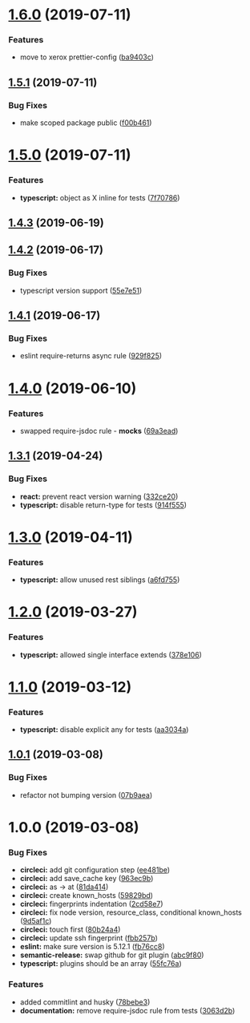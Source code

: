 # [1.6.0](https://github.com/xeroxinteractive/eslint-config/compare/v1.5.1...v1.6.0) (2019-07-11)


### Features

* move to xerox prettier-config ([ba9403c](https://github.com/xeroxinteractive/eslint-config/commit/ba9403c))

## [1.5.1](https://github.com/xeroxinteractive/eslint-config/compare/v1.5.0...v1.5.1) (2019-07-11)


### Bug Fixes

* make scoped package public ([f00b461](https://github.com/xeroxinteractive/eslint-config/commit/f00b461))

# [1.5.0](https://github.com/xeroxinteractive/eslint-config/compare/v1.4.3...v1.5.0) (2019-07-11)


### Features

* **typescript:** object as X inline for tests ([7f70786](https://github.com/xeroxinteractive/eslint-config/commit/7f70786))

## [1.4.3](https://github.com/xeroxinteractive/eslint-config-xerox/compare/v1.4.2...v1.4.3) (2019-06-19)

## [1.4.2](https://github.com/xeroxinteractive/eslint-config-xerox/compare/v1.4.1...v1.4.2) (2019-06-17)


### Bug Fixes

* typescript version support ([55e7e51](https://github.com/xeroxinteractive/eslint-config-xerox/commit/55e7e51))

## [1.4.1](https://github.com/xeroxinteractive/eslint-config-xerox/compare/v1.4.0...v1.4.1) (2019-06-17)


### Bug Fixes

* eslint require-returns async rule ([929f825](https://github.com/xeroxinteractive/eslint-config-xerox/commit/929f825))

# [1.4.0](https://github.com/xeroxinteractive/eslint-config-xerox/compare/v1.3.1...v1.4.0) (2019-06-10)


### Features

* swapped require-jsdoc rule - __mocks__ ([69a3ead](https://github.com/xeroxinteractive/eslint-config-xerox/commit/69a3ead))

## [1.3.1](https://github.com/xeroxinteractive/eslint-config-xerox/compare/v1.3.0...v1.3.1) (2019-04-24)


### Bug Fixes

* **react:** prevent react version warning ([332ce20](https://github.com/xeroxinteractive/eslint-config-xerox/commit/332ce20))
* **typescript:** disable return-type for tests ([914f555](https://github.com/xeroxinteractive/eslint-config-xerox/commit/914f555))

# [1.3.0](https://github.com/xeroxinteractive/eslint-config-xerox/compare/v1.2.0...v1.3.0) (2019-04-11)


### Features

* **typescript:** allow unused rest siblings ([a6fd755](https://github.com/xeroxinteractive/eslint-config-xerox/commit/a6fd755))

# [1.2.0](https://github.com/xeroxinteractive/eslint-config-xerox/compare/v1.1.0...v1.2.0) (2019-03-27)


### Features

* **typescript:** allowed single interface extends ([378e106](https://github.com/xeroxinteractive/eslint-config-xerox/commit/378e106))

# [1.1.0](https://github.com/xeroxinteractive/eslint-config-xerox/compare/v1.0.1...v1.1.0) (2019-03-12)


### Features

* **typescript:** disable explicit any for tests ([aa3034a](https://github.com/xeroxinteractive/eslint-config-xerox/commit/aa3034a))

## [1.0.1](https://github.com/xeroxinteractive/eslint-config-xerox/compare/v1.0.0...v1.0.1) (2019-03-08)


### Bug Fixes

* refactor not bumping version ([07b9aea](https://github.com/xeroxinteractive/eslint-config-xerox/commit/07b9aea))

# 1.0.0 (2019-03-08)


### Bug Fixes

* **circleci:** add git configuration step ([ee481be](https://github.com/xeroxinteractive/eslint-config-xerox/commit/ee481be))
* **circleci:** add save_cache key ([963ec9b](https://github.com/xeroxinteractive/eslint-config-xerox/commit/963ec9b))
* **circleci:** as -> at ([81da414](https://github.com/xeroxinteractive/eslint-config-xerox/commit/81da414))
* **circleci:** create known_hosts ([59829bd](https://github.com/xeroxinteractive/eslint-config-xerox/commit/59829bd))
* **circleci:** fingerprints indentation ([2cd58e7](https://github.com/xeroxinteractive/eslint-config-xerox/commit/2cd58e7))
* **circleci:** fix node version, resource_class, conditional known_hosts ([9d5af1c](https://github.com/xeroxinteractive/eslint-config-xerox/commit/9d5af1c))
* **circleci:** touch first ([80b24a4](https://github.com/xeroxinteractive/eslint-config-xerox/commit/80b24a4))
* **circleci:** update ssh fingerprint ([fbb257b](https://github.com/xeroxinteractive/eslint-config-xerox/commit/fbb257b))
* **eslint:** make sure version is 5.12.1 ([fb76cc8](https://github.com/xeroxinteractive/eslint-config-xerox/commit/fb76cc8))
* **semantic-release:** swap github for git plugin ([abc9f80](https://github.com/xeroxinteractive/eslint-config-xerox/commit/abc9f80))
* **typescript:** plugins should be an array ([55fc76a](https://github.com/xeroxinteractive/eslint-config-xerox/commit/55fc76a))

### Features

* added commitlint and husky ([78bebe3](https://github.com/xeroxinteractive/eslint-config-xerox/commit/78bebe3))
* **documentation:** remove require-jsdoc rule from tests ([3063d2b](https://github.com/xeroxinteractive/eslint-config-xerox/commit/3063d2b))
